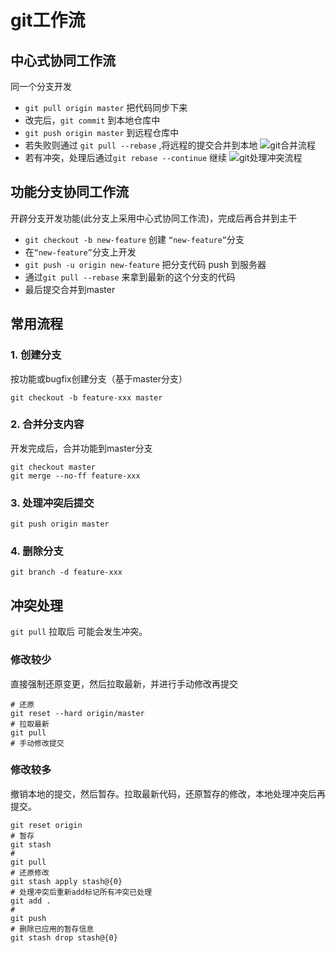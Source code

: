 # git工作流

## 中心式协同工作流
同一个分支开发

- `git pull origin master` 把代码同步下来
- 改完后，`git commit` 到本地仓库中
- `git push origin master` 到远程仓库中
- 若失败则通过 `git pull --rebase` ,将远程的提交合并到本地
![git合并流程](https://static001.geekbang.org/resource/image/59/6b/5974a4026acca1000cd21772c4c52a6b.png)
- 若有冲突，处理后通过`git rebase --continue` 继续
![git处理冲突流程](https://static001.geekbang.org/resource/image/75/e7/75b3fea18fa91b837f4f3ae6db6ab6e7.png)

## 功能分支协同工作流
开辟分支开发功能(此分支上采用中心式协同工作流)，完成后再合并到主干

- `git checkout -b new-feature` 创建 `“new-feature”`分支
- 在`“new-feature”`分支上开发
- `git push -u origin new-feature` 把分支代码 push 到服务器
- 通过`git pull --rebase` 来拿到最新的这个分支的代码
- 最后提交合并到master



## 常用流程

### 1. 创建分支

按功能或bugfix创建分支（基于master分支）

```shell
git checkout -b feature-xxx master
```

### 2. 合并分支内容

开发完成后，合并功能到master分支

```shell
git checkout master
git merge --no-ff feature-xxx
```

### 3. 处理冲突后提交

```shell
git push origin master
```

### 4. 删除分支

```shell
git branch -d feature-xxx
```

## 冲突处理

`git pull` 拉取后 可能会发生冲突。

### 修改较少

直接强制还原变更，然后拉取最新，并进行手动修改再提交

```shell
# 还原
git reset --hard origin/master
# 拉取最新
git pull
# 手动修改提交
```

### 修改较多

撤销本地的提交，然后暂存。拉取最新代码，还原暂存的修改，本地处理冲突后再提交。

```shell
git reset origin
# 暂存
git stash
#
git pull
# 还原修改
git stash apply stash@{0}
# 处理冲突后重新add标记所有冲突已处理
git add .
#
git push
# 删除已应用的暂存信息
git stash drop stash@{0}
```



